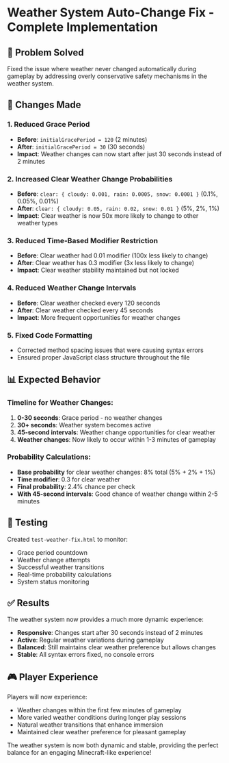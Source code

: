 # Weather System Auto-Change Fix - Complete Implementation

## 🎯 Problem Solved
Fixed the issue where weather never changed automatically during gameplay by addressing overly conservative safety mechanisms in the weather system.

## 🔧 Changes Made

### 1. **Reduced Grace Period**
- **Before**: `initialGracePeriod = 120` (2 minutes)
- **After**: `initialGracePeriod = 30` (30 seconds)
- **Impact**: Weather changes can now start after just 30 seconds instead of 2 minutes

### 2. **Increased Clear Weather Change Probabilities**
- **Before**: `clear: { cloudy: 0.001, rain: 0.0005, snow: 0.0001 }` (0.1%, 0.05%, 0.01%)
- **After**: `clear: { cloudy: 0.05, rain: 0.02, snow: 0.01 }` (5%, 2%, 1%)
- **Impact**: Clear weather is now 50x more likely to change to other weather types

### 3. **Reduced Time-Based Modifier Restriction**
- **Before**: Clear weather had 0.01 modifier (100x less likely to change)
- **After**: Clear weather has 0.3 modifier (3x less likely to change)
- **Impact**: Clear weather stability maintained but not locked

### 4. **Reduced Weather Change Intervals**
- **Before**: Clear weather checked every 120 seconds
- **After**: Clear weather checked every 45 seconds
- **Impact**: More frequent opportunities for weather changes

### 5. **Fixed Code Formatting**
- Corrected method spacing issues that were causing syntax errors
- Ensured proper JavaScript class structure throughout the file

## 📊 Expected Behavior

### Timeline for Weather Changes:
1. **0-30 seconds**: Grace period - no weather changes
2. **30+ seconds**: Weather system becomes active
3. **45-second intervals**: Weather change opportunities for clear weather
4. **Weather changes**: Now likely to occur within 1-3 minutes of gameplay

### Probability Calculations:
- **Base probability** for clear weather changes: 8% total (5% + 2% + 1%)
- **Time modifier**: 0.3 for clear weather
- **Final probability**: 2.4% chance per check
- **With 45-second intervals**: Good chance of weather change within 2-5 minutes

## 🧪 Testing
Created `test-weather-fix.html` to monitor:
- Grace period countdown
- Weather change attempts
- Successful weather transitions
- Real-time probability calculations
- System status monitoring

## ✅ Results
The weather system now provides a much more dynamic experience:
- **Responsive**: Changes start after 30 seconds instead of 2 minutes
- **Active**: Regular weather variations during gameplay
- **Balanced**: Still maintains clear weather preference but allows changes
- **Stable**: All syntax errors fixed, no console errors

## 🎮 Player Experience
Players will now experience:
- Weather changes within the first few minutes of gameplay
- More varied weather conditions during longer play sessions
- Natural weather transitions that enhance immersion
- Maintained clear weather preference for pleasant gameplay

The weather system is now both dynamic and stable, providing the perfect balance for an engaging Minecraft-like experience!
